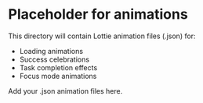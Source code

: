 # Placeholder for animations

This directory will contain Lottie animation files (.json) for:
- Loading animations
- Success celebrations
- Task completion effects
- Focus mode animations

Add your .json animation files here.
